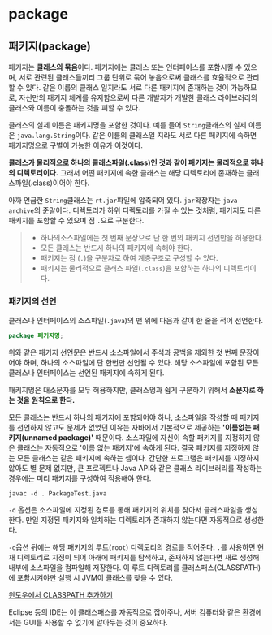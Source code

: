 # package

## 패키지(package)

패키지는 **클래스의 묶음**이다. 패키지에는 클래스 또는 인터페이스를 포함시킬 수 있으며, 서로 관련된 클래스들끼리 그룹 단위로 묶어 놓음으로써 클래스를 효율적으로 관리할 수 있다. 같은 이름의 클래스 일지라도 서로 다른 패키지에 존재하는 것이 가능하므로, 자신만의 패키지 체계를 유지함으로써 다른 개발자가 개발한 클래스 라이브러리의 클래스와 이름이 충돌하는 것을 피할 수 있다.

클래스의 실제 이름은 패키지명을 포함한 것이다. 예를 들어 `String`클래스의 실제 이름은 `java.lang.String`이다. 같은 이름의 클래스일 지라도 서로 다른 페키지에 속하면 패키지명으로 구별이 가능한 이유가 이것이다.

**클래스가 물리적으로 하나의 클래스파일(.class)인 것과 같이 패키지는 물리적으로 하나의 디렉토리이다.** 그래서 어떤 패키지에 속한 클래스는 해당 디렉토리에 존재하는 클래스파일(.class)이어야 한다.

아까 언급한 `String`클래스는 `rt.jar`파일에 압축되어 있다. `jar`확장자는 `java archive`의 준말이다. 디렉토리가 하위 디렉토리를 가질 수 있는 것처럼, 패키지도 다른 패키지를 포함할 수 있으며 점 `.`으로 구분한다.

> - 하나의소스파일에는 첫 번째 문장으로 단 한 번의 패키지 선언만을 허용한다.
> - 모든 클래스는 반드시 하나의 패키지에 속해야 한다.
> - 패키지는 점 (`.`)을 구분자로 하여 계층구조로 구성할 수 있다.
> - 패키지는 물리적으로 클래스 파일(`.class`)을 포함하는 하나의 디렉토리이다.

### 패키지의 선언

클래스나 인터페이스의 소스파일(`.java`)의 맨 위에 다음과 같이 한 줄을 적어 선언한다.
```java
package 패키지명;
```

위와 같은 패키지 선언문은 반드시 소스파일에서 주석과 공백을 제외한 첫 번째 문장이어야 하며, 하나의 소스파일에 단 한번만 선언될 수 있다. 해당 소스파일에 포함된 모든 클래스나 인터페이스는 선언된 패키지에 속하게 된다.

패키지명은 대소문자를 모두 허용하지만, 클래스명과 쉽게 구분하기 위해서 **소문자로 하는 것을 원칙으로 한다.**

모든 클래스는 반드시 하나의 패키지에 포함되어야 하나, 소스파일을 작성할 때 패키지를 선언하지 않고도 문제가 없었던 이유는 자바에서 기본적으로 제공하는 **'이름없는 패키지(unnamed package)'** 때문이다. 소스파일에 자신이 속할 패키지를 지정하지 않은 클래스는 자동적으로 '이름 없는 패키지'에 속하게 된다. 결국 패키지를 지정하지 않는 모든 클래스는 같은 패키지에 속하는 셈이다. 간단한 프로그램은 패키지를 지정하지 않아도 별 문제 없지만, 큰 프로젝트나 Java API와 같은 클래스 라이브러리를 작성하는 경우에는 미리 패키지를 구성하여 적용해야 한다.

```
javac -d . PackageTest.java
```
`-d` 옵션은 소스파일에 지정된 경로를 통해 패키지의 위치를 찾아서 클래스파일을 생성한다. 만일 지정된 패키지와 일치하는 디렉토리가 존재하지 않는다면 자동적으로 생성한다.

`-d`옵션 뒤에는 해당 패키지의 루트(`root`) 디렉토리의 경로를 적어준다. `.`를 사용하면 현재 디렉토리로 지정이 되어 아래에 패키지를 탐색하고, 존재하지 않는다면 새로 생성해 내부에 소스파일을 컴파일해 저장한다. 이 루트 디렉토리를 클래스패스(CLASSPATH)에 포함시켜야만 실행 시 JVM이 클래스를 찾을 수 있다.

[윈도우에서 CLASSPATH 추가하기](https://hyoje420.tistory.com/7)

Eclipse 등의 IDE는 이 클래스패스를 자동적으로 잡아주나, 서버 컴퓨터와 같은 환경에서는 GUI를 사용할 수 없기에 알아두는 것이 중요하다.
